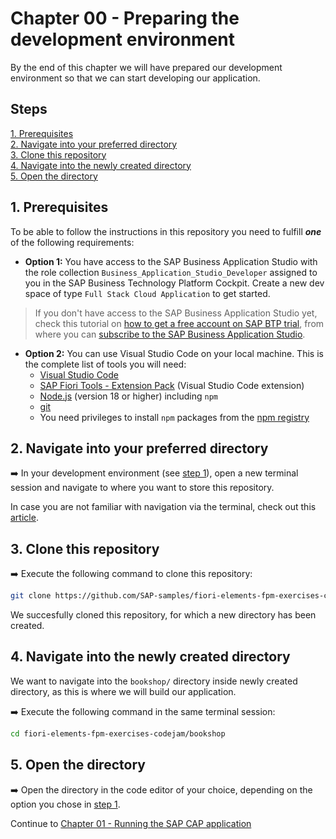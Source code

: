 # Chapter 00 - Preparing the development environment

By the end of this chapter we will have prepared our development environment so that we can start developing our application.

## Steps

[1. Prerequisites](#1-prerequisites)<br>
[2. Navigate into your preferred directory](#2-navigate-into-your-preferred-directory)<br>
[3. Clone this repository](#3-clone-this-repository)<br>
[4. Navigate into the newly created directory](#4-navigate-into-the-newly-created-directory)<br>
[5. Open the directory](#5-open-the-directory)<br>

## 1. Prerequisites

To be able to follow the instructions in this repository you need to fulfill ***one*** of the following requirements:

- **Option 1:** You have access to the SAP Business Application Studio with the role collection `Business_Application_Studio_Developer` assigned to you in the SAP Business Technology Platform Cockpit. Create a new dev space of type `Full Stack Cloud Application` to get started.

> If you don't have access to the SAP Business Application Studio yet, check this tutorial on [how to get a free account on SAP BTP trial](https://developers.sap.com/tutorials/hcp-create-trial-account.html), from where you can [subscribe to the SAP Business Application Studio](https://developers.sap.com/tutorials/appstudio-onboarding.html).

- **Option 2:** You can use Visual Studio Code on your local machine. This is the complete list of tools you will need:
  - [Visual Studio Code](https://code.visualstudio.com/download)
  - [SAP Fiori Tools - Extension Pack](https://marketplace.visualstudio.com/items?itemName=SAPSE.sap-ux-fiori-tools-extension-pack) (Visual Studio Code extension)
  - [Node.js](https://nodejs.org/en/) (version 18 or higher) including `npm`
  - [git](https://git-scm.com/book/en/v2/Getting-Started-Installing-Git)
  - You need privileges to install `npm` packages from the [npm registry](https://www.npmjs.com/)

## 2. Navigate into your preferred directory

➡️ In your development environment (see [step 1](#1-prerequisites)), open a new terminal session and navigate to where you want to store this repository.

In case you are not familiar with navigation via the terminal, check out this [article](https://help.dreamhost.com/hc/en-us/articles/215465297-UNIX-commands-Working-with-directories).

## 3. Clone this repository

➡️ Execute the following command to clone this repository:

```bash
git clone https://github.com/SAP-samples/fiori-elements-fpm-exercises-codejam
```

We succesfully cloned this repository, for which a new directory has been created.

## 4. Navigate into the newly created directory

We want to navigate into the `bookshop/` directory inside newly created directory, as this is where we will build our application.

➡️ Execute the following command in the same terminal session:

```bash
cd fiori-elements-fpm-exercises-codejam/bookshop
```

## 5. Open the directory

➡️ Open the directory in the code editor of your choice, depending on the option you chose in [step 1](#1-prerequisites).

Continue to [Chapter 01 - Running the SAP CAP application](/chapters/01-run-cap-app/)

